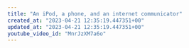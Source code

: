 ```yaml
---
title: "An iPod, a phone, and an internet communicator"
created_at: "2023-04-21 12:35:19.447351+00"
updated_at: "2023-04-21 12:35:19.447351+00"
youtube_video_id: "MnrJzXM7a6o"
---
```

